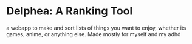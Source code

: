 # Delphea: A Ranking Tool
a webapp to make and sort lists of things you want to enjoy, whether its games, anime, or anything else. Made mostly for myself and my adhd

